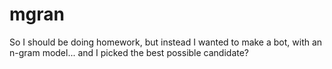 # mgran
So I should be doing homework, but instead I wanted to make a bot, with an n-gram model... and I picked the best possible candidate?
